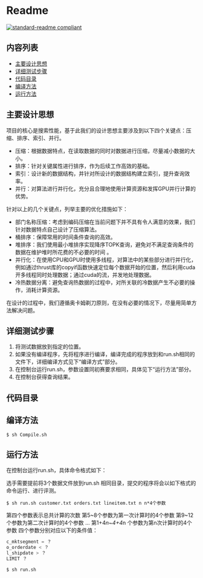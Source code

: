 # Readme

[![standard-readme compliant](https://img.shields.io/badge/readme%20style-standard-brightgreen.svg?style=flat-square)](https://github.com/RichardLitt/standard-readme)

## 内容列表

- [主要设计思想](#主要设计思想)
- [详细测试步骤](#详细测试步骤)
- [代码目录](#代码目录)
- [编译方法](#编译方法)
- [运行方法](#运行方法)

## 主要设计思想

项目的核心是搜索性能，基于此我们的设计思想主要涉及到以下四个关键点：压缩、排序、索引、并行。

- 压缩：根据数据特点，在读取数据的同时对数据进行压缩，尽量减小数据的大小。
- 排序：针对关键属性进行排序，作为后续工作高效的基础。
- 索引：设计新的数据结构，并针对所设计的数据结构建立索引，提升查询效率。
- 并行：对算法进行并行化，充分且合理地使用计算资源和发挥GPU并行计算的优势。

针对以上的几个关键点，列举主要的优化措施如下：

- 部门名称压缩：考虑到编码压缩在当前问题下并不具有令人满意的效果，我们针对数据特点自己设计了压缩算法。
- 桶排序：保障常用的时间条件查询的高效。
- 堆排序：我们使用最小堆排序实现降序TOPK查询，避免对不满足查询条件的数据在维护堆时所花费的不必要的时间 。
- 并行化：在使用CPU和GPU时使用多线程，对算法中的某些部分进行并行化，例如通过thrust库的copyif函数快速定位每个数据开始的位置，然后利用cuda开多线程同时处理数据；通过cuda的流，并发地处理数据。
- 冷热数据分离：避免查询热数据的过程中，对所关联的冷数据产生不必要的操作，消耗计算资源。

在设计的过程中，我们遵循奥卡姆剃刀原则，在没有必要的情况下，尽量用简单方法解决问题。

## 详细测试步骤

1. 将测试数据放到指定的位置。
2. 如果没有编译程序，先将程序进行编译，编译完成的程序放到和run.sh相同的文件下，详细编译方式见下“编译方式”部分。
3. 在控制台运行run.sh，参数设置同初赛要求相同，具体见下“运行方法”部分。
4. 在控制台获得查询结果。

## 代码目录



## 编译方法



```shell
$ sh Compile.sh
```

## 运行方法

在控制台运行run.sh，具体命令格式如下：

选手需要提前将3个数据文件放到run.sh 相同目录，提交的程序将会以如下格式的命令运行、进行评测。

```shell
$ sh run.sh customer.txt orders.txt lineitem.txt n n*4个参数
```

第四个参数表示总共计算的次数
第5~8个参数为第一次计算时的4个参数
第9~12个参数为第二次计算时的4个参数
…
第1+4*n~4+4*n 个参数为第n次计算时的4个参数
四个参数分别对应以下的条件值：

```c++
c_mktsegment = ？
o_orderdate < ？
l_shipdate > ？
LIMIT ？
```

```shell
$ sh run.sh
```
